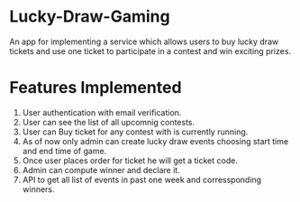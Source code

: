 # Lucky-Draw-Gaming
An app for implementing a service which allows users to buy lucky draw tickets and use one ticket to participate in a contest and win exciting prizes.

# Features Implemented
  1) User authentication with email verification.
  2) User can see the list of all upcomnig contests.
  3) User can Buy ticket for any contest with is currently running.
  4) As of now only admin can create lucky draw events choosing start time and end time of game.
  5) Once user places order for ticket he will get a ticket code.
  6) Admin can compute winner and declare it.
  7) API to get all list of events in past one week and corressponding winners.
  
